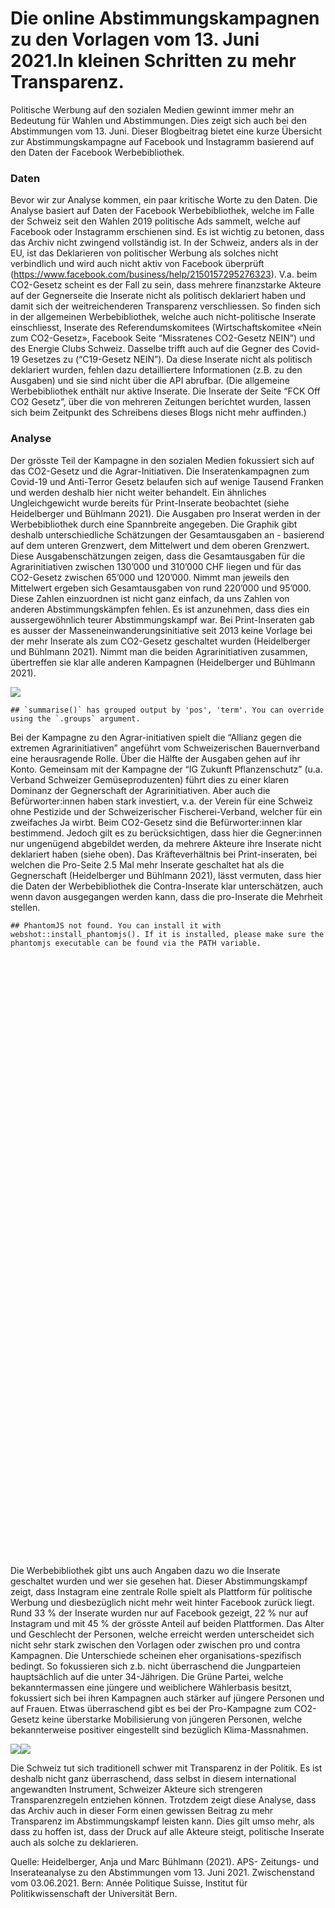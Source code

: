 Die online Abstimmungskampagnen zu den Vorlagen vom 13. Juni 2021.In
kleinen Schritten zu mehr Transparenz.
================

Politische Werbung auf den sozialen Medien gewinnt immer mehr an
Bedeutung für Wahlen und Abstimmungen. Dies zeigt sich auch bei den
Abstimmungen vom 13. Juni. Dieser Blogbeitrag bietet eine kurze
Übersicht zur Abstimmungskampagne auf Facebook und Instagramm basierend
auf den Daten der Facebook Werbebibliothek.

### Daten

Bevor wir zur Analyse kommen, ein paar kritische Worte zu den Daten. Die
Analyse basiert auf Daten der Facebook Werbebibliothek, welche im Falle
der Schweiz seit den Wahlen 2019 politische Ads sammelt, welche auf
Facebook oder Instagramm erschienen sind. Es ist wichtig zu betonen,
dass das Archiv nicht zwingend vollständig ist. In der Schweiz, anders
als in der EU, ist das Deklarieren von politischer Werbung als solches
nicht verbindlich und wird auch nicht aktiv von Facebook überprüft
(<https://www.facebook.com/business/help/2150157295276323>). V.a. beim
CO2-Gesetz scheint es der Fall zu sein, dass mehrere finanzstarke
Akteure auf der Gegnerseite die Inserate nicht als politisch deklariert
haben und damit sich der weitreichenderen Transparenz verschliessen. So
finden sich in der allgemeinen Werbebibliothek, welche auch
nicht-politische Inserate einschliesst, Inserate des Referendumskomitees
(Wirtschaftskomitee «Nein zum CO2-Gesetz», Facebook Seite “Missratenes
CO2-Gesetz NEIN”) und des Energie Clubs Schweiz. Dasselbe trifft auch
auf die Gegner des Covid-19 Gesetzes zu (“C19-Gesetz NEIN”). Da diese
Inserate nicht als politisch deklariert wurden, fehlen dazu
detailliertere Informationen (z.B. zu den Ausgaben) und sie sind nicht
über die API abrufbar. (Die allgemeine Werbebibliothek enthält nur
aktive Inserate. Die Inserate der Seite “FCK Off CO2 Gesetz”, über die
von mehreren Zeitungen berichtet wurden, lassen sich beim Zeitpunkt des
Schreibens dieses Blogs nicht mehr auffinden.)

### Analyse

Der grösste Teil der Kampagne in den sozialen Medien fokussiert sich auf
das CO2-Gesetz und die Agrar-Initiativen. Die Inseratenkampagnen zum
Covid-19 und Anti-Terror Gesetz belaufen sich auf wenige Tausend Franken
und werden deshalb hier nicht weiter behandelt. Ein ähnliches
Ungleichgewicht wurde bereits für Print-Inserate beobachtet (siehe
Heidelberger und Bühlmann 2021). Die Ausgaben pro Inserat werden in der
Werbebibliothek durch eine Spannbreite angegeben. Die Graphik gibt
deshalb unterschiedliche Schätzungen der Gesamtausgaben an - basierend
auf dem unteren Grenzwert, dem Mittelwert und dem oberen Grenzwert.
Diese Ausgabenschätzungen zeigen, dass die Gesamtausgaben für die
Agrarinitiativen zwischen 130’000 und 310’000 CHF liegen und für das
CO2-Gesetz zwischen 65’000 und 120’000. Nimmt man jeweils den Mittelwert
ergeben sich Gesamtausgaben von rund 220’000 und 95’000. Diese Zahlen
einzuordnen ist nicht ganz einfach, da uns Zahlen von anderen
Abstimmungskämpfen fehlen. Es ist anzunehmen, dass dies ein
aussergewöhnlich teurer Abstimmungskampf war. Bei Print-Inseraten gab
es ausser der Masseneinwanderungsinitiative seit 2013 keine Vorlage bei
der mehr Inserate als zum CO2-Gesetz geschaltet wurden (Heidelberger und
Bühlmann 2021). Nimmt man die beiden Agrarinitiativen zusammen,
übertreffen sie klar alle anderen Kampagnen (Heidelberger und Bühlmann
2021).

![](blog_githubformat_files/figure-gfm/unnamed-chunk-2-1.png)<!-- -->

    ## `summarise()` has grouped output by 'pos', 'term'. You can override using the `.groups` argument.

Bei der Kampagne zu den Agrar-initiativen spielt die “Allianz gegen die
extremen Agrarinitiativen” angeführt vom Schweizerischen Bauernverband
eine herausragende Rolle. Über die Hälfte der Ausgaben gehen auf ihr
Konto. Gemeinsam mit der Kampagne der “IG Zukunft Pflanzenschutz” (u.a.
Verband Schweizer Gemüseproduzenten) führt dies zu einer klaren Dominanz
der Gegnerschaft der Agrarinitiativen. Aber auch die Befürworter:innen
haben stark investiert, v.a. der Verein für eine Schweiz ohne Pestizide
und der Schweizerischer Fischerei-Verband, welcher für ein zweifaches Ja
wirbt. Beim CO2-Gesetz sind die Befürworter:innen klar bestimmend.
Jedoch gilt es zu berücksichtigen, dass hier die Gegner:innen nur
ungenügend abgebildet werden, da mehrere Akteure ihre Inserate nicht
deklariert haben (siehe oben). Das Kräfteverhältnis bei Print-inseraten,
bei welchen die Pro-Seite 2.5 Mal mehr Inserate geschaltet hat als die
Gegnerschaft (Heidelberger und Bühlmann 2021), lässt vermuten, dass hier
die Daten der Werbebibliothek die Contra-Inserate klar unterschätzen,
auch wenn davon ausgegangen werden kann, dass die pro-Inserate die
Mehrheit stellen.

    ## PhantomJS not found. You can install it with webshot::install_phantomjs(). If it is installed, please make sure the phantomjs executable can be found via the PATH variable.

<div id="htmlwidget-7e0d8894a87ffffdec5d" style="width:672px;height:480px;" class="plotly html-widget"></div>
<script type="application/json" data-for="htmlwidget-7e0d8894a87ffffdec5d">{"x":{"visdat":{"53f814e95a95":["function () ","plotlyVisDat"]},"cur_data":"53f814e95a95","attrs":{"53f814e95a95":{"labels":{},"values":{},"hole":0.3,"text":{},"textinfo":"text","hoverinfo":"text","hovertext":["Allianz gegen die extremen Agrarinitiativen <br> N: 513 <br> 133544 CHF <br> 101000 - 166087 CHF","IG Zukunft Pflanzenschutz <br> N: 54 <br> 32573 CHF <br> 28100 - 37046 CHF","Bauernverband Aargau <br> N: 50 <br> 3075 CHF <br> 600 - 5550 CHF","Jeunes Libéraux-Radicaux Suisses  <br> N: 4 <br> 2198 CHF <br> 2000 - 2396 CHF","Verein für eine Schweiz ohne synthetische Pestizide <br> N: 694 <br> 44553 CHF <br> 9660 - 79446 CHF","Schweizerischer Fischerei-Verband <br> N: 293 <br> 18304 CHF <br> 3800 - 32807 CHF","Kleinbauern-Vereinigung VKMB <br> N: 92 <br> 6254 CHF <br> 1700 - 10808 CHF","Grüne Schweiz <br> N: 17 <br> 3342 CHF <br> 2500 - 4183 CHF","Junge Grüne Schweiz <br> N: 3 <br> 1248 CHF <br> 1100 - 1397 CHF"],"marker":{"colors":["rgb(205,0,0)","rgb(205,0,0)","rgb(205,0,0)","rgb(205,0,0)","rgb(0,139,69)","rgb(0,139,69)","rgb(0,139,69)","rgb(0,139,69)","rgb(0,139,69)"],"line":{"color":"#FFFFFF","width":1}},"sort":false,"direction":"clockwise","textfont":{"color":"Black","size":18},"alpha_stroke":1,"sizes":[10,100],"spans":[1,20],"type":"pie"}},"layout":{"margin":{"b":40,"l":60,"t":25,"r":10},"annotations":[{"text":"Agrar-Init.","showarrow":false,"font":{"size":21,"color":"black"}},{"text":"Agrar-Init.","showarrow":false,"font":{"size":21,"color":"black"}},{"x":1,"y":-0.1,"text":"Hinweis: Prozentzahlen basieren auf der Mittelwert-Schätzung. Stand: 08.06.2021.","showarrow":false,"xref":"paper","yref":"paper","xanchor":"right","yanchor":"auto","xshift":0,"yshift":0,"font":{"size":10,"color":"black"}},{"x":1,"y":-0.1,"text":"Hinweis: Prozentzahlen basieren auf der Mittelwert-Schätzung. Stand: 08.06.2021.","showarrow":false,"xref":"paper","yref":"paper","xanchor":"right","yanchor":"auto","xshift":0,"yshift":0,"font":{"size":10,"color":"black"}}],"hovermode":"closest","showlegend":false},"source":"A","config":{"showSendToCloud":false},".hideLegend":true,"data":[{"labels":["Allianz gegen die extremen Agrarinitiativen","IG Zukunft Pflanzenschutz","Bauernverband Aargau","Jeunes Libéraux-Radicaux Suisses ","Verein für eine Schweiz ohne synthetische Pestizide","Schweizerischer Fischerei-Verband","Kleinbauern-Vereinigung VKMB","Grüne Schweiz","Junge Grüne Schweiz"],"values":[133544,32573,3075,2198,44553,18304,6254,3342,1248],"hole":0.3,"text":["54 %","13 %","1 %","1 %","18 %","7 %","3 %","1 %","1 %"],"textinfo":"text","hoverinfo":["text","text","text","text","text","text","text","text","text"],"hovertext":["Allianz gegen die extremen Agrarinitiativen <br> N: 513 <br> 133544 CHF <br> 101000 - 166087 CHF","IG Zukunft Pflanzenschutz <br> N: 54 <br> 32573 CHF <br> 28100 - 37046 CHF","Bauernverband Aargau <br> N: 50 <br> 3075 CHF <br> 600 - 5550 CHF","Jeunes Libéraux-Radicaux Suisses  <br> N: 4 <br> 2198 CHF <br> 2000 - 2396 CHF","Verein für eine Schweiz ohne synthetische Pestizide <br> N: 694 <br> 44553 CHF <br> 9660 - 79446 CHF","Schweizerischer Fischerei-Verband <br> N: 293 <br> 18304 CHF <br> 3800 - 32807 CHF","Kleinbauern-Vereinigung VKMB <br> N: 92 <br> 6254 CHF <br> 1700 - 10808 CHF","Grüne Schweiz <br> N: 17 <br> 3342 CHF <br> 2500 - 4183 CHF","Junge Grüne Schweiz <br> N: 3 <br> 1248 CHF <br> 1100 - 1397 CHF"],"marker":{"color":"rgba(31,119,180,1)","colors":["rgb(205,0,0)","rgb(205,0,0)","rgb(205,0,0)","rgb(205,0,0)","rgb(0,139,69)","rgb(0,139,69)","rgb(0,139,69)","rgb(0,139,69)","rgb(0,139,69)"],"line":{"color":"#FFFFFF","width":1}},"sort":false,"direction":"clockwise","textfont":{"color":"Black","size":18},"type":"pie","frame":null}],"highlight":{"on":"plotly_click","persistent":false,"dynamic":false,"selectize":false,"opacityDim":0.2,"selected":{"opacity":1},"debounce":0},"shinyEvents":["plotly_hover","plotly_click","plotly_selected","plotly_relayout","plotly_brushed","plotly_brushing","plotly_clickannotation","plotly_doubleclick","plotly_deselect","plotly_afterplot","plotly_sunburstclick"],"base_url":"https://plot.ly"},"evals":[],"jsHooks":[]}</script>

<div id="htmlwidget-fd883f61345d04e0fbce" style="width:672px;height:480px;" class="plotly html-widget"></div>
<script type="application/json" data-for="htmlwidget-fd883f61345d04e0fbce">{"x":{"visdat":{"53f8458726ef":["function () ","plotlyVisDat"]},"cur_data":"53f8458726ef","attrs":{"53f8458726ef":{"labels":{},"values":{},"hole":0.3,"text":{},"textinfo":"text","hoverinfo":"text","hovertext":["Comité économique romand \"Non à la loi sur le CO2\" <br> N: 28 <br> 6686 CHF <br> 5300 - 8072 CHF","Jungfreisinnige Kanton Zürich <br> N: 16 <br> 1492 CHF <br> 700 - 2284 CHF","Verein Ja zum CO2-Gesetz <br> N: 119 <br> 43190 CHF <br> 34900 - 51481 CHF","Alpen-Initiative <br> N: 320 <br> 30440 CHF <br> 14200 - 46680 CHF","SP Schweiz <br> N: 29 <br> 24086 CHF <br> 21600 - 26571 CHF","Economiesuisse <br> N: 6 <br> 8608 CHF <br> 7848 - 9368 CHF","Grüne Schweiz <br> N: 24 <br> 5888 CHF <br> 4500 - 7276 CHF"],"marker":{"colors":["rgb(205,0,0)","rgb(205,0,0)","rgb(0,139,69)","rgb(0,139,69)","rgb(0,139,69)","rgb(0,139,69)","rgb(0,139,69)"],"line":{"color":"#FFFFFF","width":1}},"sort":false,"direction":"clockwise","textfont":{"color":"Black","size":18},"alpha_stroke":1,"sizes":[10,100],"spans":[1,20],"type":"pie"}},"layout":{"margin":{"b":40,"l":60,"t":25,"r":10},"annotations":[{"text":"CO2-Gesetz","showarrow":false,"font":{"size":21,"color":"black"}},{"text":"CO2-Gesetz","showarrow":false,"font":{"size":21,"color":"black"}},{"x":1,"y":-0.1,"text":"Hinweis: Prozentzahlen basieren auf der Mittelwert-Schätzung.Stand: 08.06.2021.","showarrow":false,"xref":"paper","yref":"paper","xanchor":"right","yanchor":"auto","xshift":0,"yshift":0,"font":{"size":10,"color":"black"}},{"x":1,"y":-0.1,"text":"Hinweis: Prozentzahlen basieren auf der Mittelwert-Schätzung.Stand: 08.06.2021.","showarrow":false,"xref":"paper","yref":"paper","xanchor":"right","yanchor":"auto","xshift":0,"yshift":0,"font":{"size":10,"color":"black"}}],"hovermode":"closest","showlegend":false},"source":"A","config":{"showSendToCloud":false},".hideLegend":true,"data":[{"labels":["Comité économique romand \"Non à la loi sur le CO2\"","Jungfreisinnige Kanton Zürich","Verein Ja zum CO2-Gesetz","Alpen-Initiative","SP Schweiz","Economiesuisse","Grüne Schweiz"],"values":[6686,1492,43190,30440,24086,8608,5888],"hole":0.3,"text":["6 %","1 %","36 %","25 %","20 %","7 %","5 %"],"textinfo":"text","hoverinfo":["text","text","text","text","text","text","text"],"hovertext":["Comité économique romand \"Non à la loi sur le CO2\" <br> N: 28 <br> 6686 CHF <br> 5300 - 8072 CHF","Jungfreisinnige Kanton Zürich <br> N: 16 <br> 1492 CHF <br> 700 - 2284 CHF","Verein Ja zum CO2-Gesetz <br> N: 119 <br> 43190 CHF <br> 34900 - 51481 CHF","Alpen-Initiative <br> N: 320 <br> 30440 CHF <br> 14200 - 46680 CHF","SP Schweiz <br> N: 29 <br> 24086 CHF <br> 21600 - 26571 CHF","Economiesuisse <br> N: 6 <br> 8608 CHF <br> 7848 - 9368 CHF","Grüne Schweiz <br> N: 24 <br> 5888 CHF <br> 4500 - 7276 CHF"],"marker":{"color":"rgba(31,119,180,1)","colors":["rgb(205,0,0)","rgb(205,0,0)","rgb(0,139,69)","rgb(0,139,69)","rgb(0,139,69)","rgb(0,139,69)","rgb(0,139,69)"],"line":{"color":"#FFFFFF","width":1}},"sort":false,"direction":"clockwise","textfont":{"color":"Black","size":18},"type":"pie","frame":null}],"highlight":{"on":"plotly_click","persistent":false,"dynamic":false,"selectize":false,"opacityDim":0.2,"selected":{"opacity":1},"debounce":0},"shinyEvents":["plotly_hover","plotly_click","plotly_selected","plotly_relayout","plotly_brushed","plotly_brushing","plotly_clickannotation","plotly_doubleclick","plotly_deselect","plotly_afterplot","plotly_sunburstclick"],"base_url":"https://plot.ly"},"evals":[],"jsHooks":[]}</script>

Die Werbebibliothek gibt uns auch Angaben dazu wo die Inserate
geschaltet wurden und wer sie gesehen hat. Dieser Abstimmungskampf
zeigt, dass Instagram eine zentrale Rolle spielt als Plattform für
politische Werbung und diesbezüglich nicht mehr weit hinter Facebook
zurück liegt. Rund 33 % der Inserate wurden nur auf Facebook gezeigt,
22 % nur auf Instagram und mit 45 % der grösste Anteil auf beiden
Plattformen. Das Alter und Geschlecht der Personen, welche erreicht
werden unterscheidet sich nicht sehr stark zwischen den Vorlagen oder
zwischen pro und contra Kampagnen. Die Unterschiede scheinen eher
organisations-spezifisch bedingt. So fokussieren sich z.b. nicht
überraschend die Jungparteien hauptsächlich auf die unter 34-Jährigen.
Die Grüne Partei, welche bekanntermassen eine jüngere und weiblichere
Wählerbasis besitzt, fokussiert sich bei ihren Kampagnen auch stärker
auf jüngere Personen und auf Frauen. Etwas überraschend gibt es bei der
Pro-Kampagne zum CO2-Gesetz keine überstarke Mobilisierung von jüngeren
Personen, welche bekannterweise positiver eingestellt sind bezüglich
Klima-Massnahmen.

![](blog_githubformat_files/figure-gfm/unnamed-chunk-4-1.png)<!-- -->![](blog_githubformat_files/figure-gfm/unnamed-chunk-4-2.png)<!-- -->

Die Schweiz tut sich traditionell schwer mit Transparenz in der Politik.
Es ist deshalb nicht ganz überraschend, dass selbst in diesem
international angewandten Instrument, Schweizer Akteure sich strengeren
Transparenzregeln entziehen können. Trotzdem zeigt diese Analyse, dass
das Archiv auch in dieser Form einen gewissen Beitrag zu mehr
Transparenz im Abstimmungskampf leisten kann. Dies gilt umso mehr, als
dass zu hoffen ist, dass der Druck auf alle Akteure steigt, politische
Inserate auch als solche zu deklarieren.

Quelle: Heidelberger, Anja und Marc Bühlmann (2021). APS- Zeitungs- und
Inserateanalyse zu den Abstimmungen vom 13. Juni 2021. Zwischenstand vom
03.06.2021. Bern: Année Politique Suisse, Institut für
Politikwissenschaft der Universität Bern.
